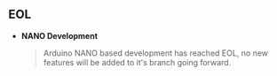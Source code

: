 ## EOL
- **NANO Development**

  > Arduino NANO based development has reached EOL, no new features will be added to it's branch going forward.